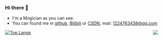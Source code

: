 ### Hi there 👋


- I'm a Mogician as you can see.
- You can found me in [github](https://github.com/Concyclics), [Bilibili](https://space.bilibili.com/8271556) or [CSDN](https://blog.csdn.net/qq_21008741), mail: 1224763438@qq.com

<img align="right" src="https://github-readme-stats.vercel.app/api?username=Concyclics&show_icons=true&theme=tokyonight" />

<!--[![Anurag's github stats](https://github-readme-stats.vercel.app/api?username=Concyclics&show_icons=true&theme=tokyonight)](https://github.com/Concyclics/github-readme-stats)-->

[![Top Langs](https://github-readme-stats.vercel.app/api/top-langs/?username=Concyclics&layout=compact)](https://github.com/Concyclics/github-readme-stats)

<!--
**Concyclics/Concyclics** is a ✨ _special_ ✨ repository because its `README.md` (this file) appears on your GitHub profile.

Here are some ideas to get you started:

- 🔭 I’m currently working on ...
- 🌱 I’m currently learning ...
- 👯 I’m looking to collaborate on ...
- 🤔 I’m looking for help with ...
- 💬 Ask me about ...
- 📫 How to reach me: ...
- 😄 Pronouns: ...
- ⚡ Fun fact: ...
-->
<!--- 🌱 I’m currently learning on South China University of Technology and I graduated from Fuzhou NO.3 Middle School.-->

